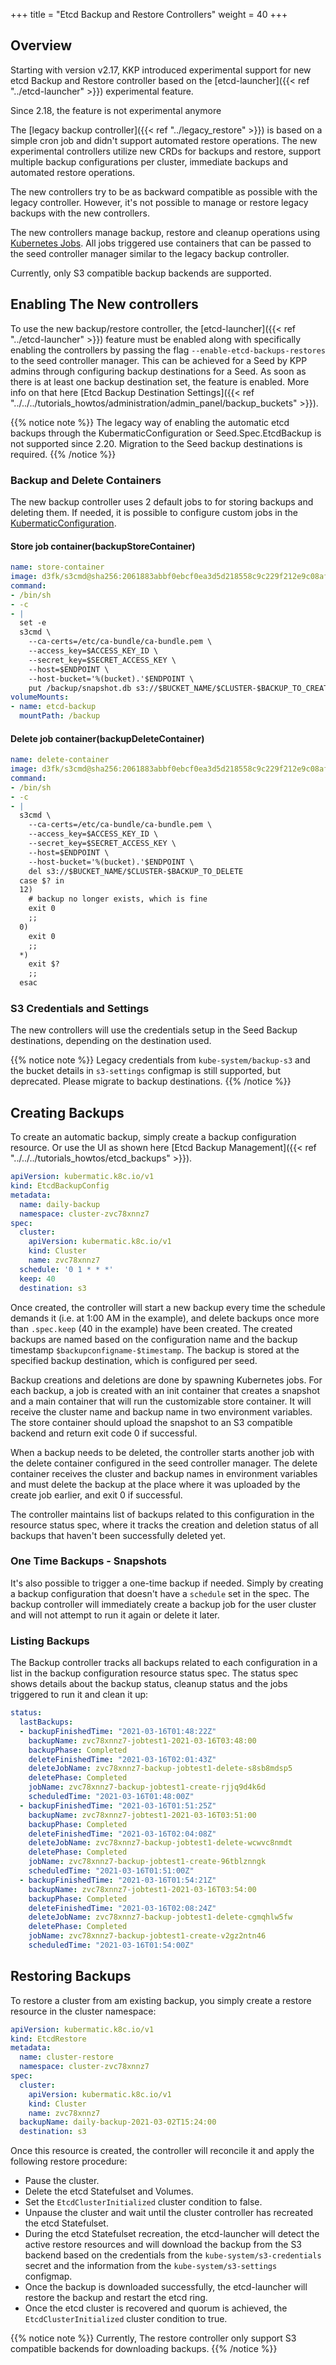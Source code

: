 +++
title = "Etcd Backup and Restore Controllers"
weight = 40
+++


## Overview

Starting with version v2.17, KKP introduced experimental support for new etcd Backup and Restore controller based on the [etcd-launcher]({{< ref "../etcd-launcher" >}}) experimental feature.

Since 2.18, the feature is not experimental anymore

The [legacy backup controller]({{< ref "../legacy_restore" >}}) is based on a simple cron job and didn't support automated restore operations. The new experimental controllers utilize new CRDs for backups and restore, support multiple backup configurations per cluster, immediate backups and automated restore operations.

The new controllers try to be as backward compatible as possible with the legacy controller. However, it's not possible to manage or restore legacy backups with the new controllers.

The new controllers manage backup, restore and cleanup operations using [Kubernetes Jobs](https://kubernetes.io/docs/concepts/workloads/controllers/job/). All jobs triggered use containers that can be passed to the seed controller manager similar to the legacy backup controller.

Currently, only S3 compatible backup backends are supported.

## Enabling The New controllers

To use the new backup/restore controller, the [etcd-launcher]({{< ref "../etcd-launcher" >}}) feature must be enabled along with specifically enabling the controllers by passing the flag `--enable-etcd-backups-restores` to the seed controller manager.
This can be achieved for a Seed by KPP admins through configuring backup destinations for a Seed. As soon as there is at least one backup destination set, the feature is enabled.
More info on that here [Etcd Backup Destination Settings]({{< ref "../../../tutorials_howtos/administration/admin_panel/backup_buckets" >}}).

{{% notice note %}}
The legacy way of enabling the automatic etcd backups through the KubermaticConfiguration or Seed.Spec.EtcdBackup is not supported since 2.20. Migration to the Seed backup destinations is required.
{{% /notice %}}

### Backup and Delete Containers

The new backup controller uses 2 default jobs to for storing backups and deleting them. If needed, it is possible to configure custom jobs in the [KubermaticConfiguration](https://docs.kubermatic.com/kubermatic/master/references/crds/#kubermaticseedcontrollerconfiguration).

#### Store job container(backupStoreContainer)

```yaml
name: store-container
image: d3fk/s3cmd@sha256:2061883abbf0ebcf0ea3d5d218558c9c229f212e9c08af4acdaa3758980eb67a
command:
- /bin/sh
- -c
- |
  set -e
  s3cmd \
    --ca-certs=/etc/ca-bundle/ca-bundle.pem \
    --access_key=$ACCESS_KEY_ID \
    --secret_key=$SECRET_ACCESS_KEY \
    --host=$ENDPOINT \
    --host-bucket='%(bucket).'$ENDPOINT \
    put /backup/snapshot.db s3://$BUCKET_NAME/$CLUSTER-$BACKUP_TO_CREATE
volumeMounts:
- name: etcd-backup
  mountPath: /backup
```

#### Delete job container(backupDeleteContainer)

```yaml
name: delete-container
image: d3fk/s3cmd@sha256:2061883abbf0ebcf0ea3d5d218558c9c229f212e9c08af4acdaa3758980eb67a
command:
- /bin/sh
- -c
- |
  s3cmd \
    --ca-certs=/etc/ca-bundle/ca-bundle.pem \
    --access_key=$ACCESS_KEY_ID \
    --secret_key=$SECRET_ACCESS_KEY \
    --host=$ENDPOINT \
    --host-bucket='%(bucket).'$ENDPOINT \
    del s3://$BUCKET_NAME/$CLUSTER-$BACKUP_TO_DELETE
  case $? in
  12)
    # backup no longer exists, which is fine
    exit 0
    ;;
  0)
    exit 0
    ;;
  *)
    exit $?
    ;;
  esac
```

### S3 Credentials and Settings

The new controllers will use the credentials setup in the Seed Backup destinations, depending on the destination used.

{{% notice note %}}
Legacy credentials from `kube-system/backup-s3` and the bucket details in `s3-settings` configmap is still supported, but deprecated. Please migrate to backup destinations.
{{% /notice %}}

## Creating Backups

To create an automatic backup, simply create a backup configuration resource. Or use the UI as shown here [Etcd Backup Management]({{< ref "../../../tutorials_howtos/etcd_backups" >}}).

```yaml
apiVersion: kubermatic.k8c.io/v1
kind: EtcdBackupConfig
metadata:
  name: daily-backup
  namespace: cluster-zvc78xnnz7
spec:
  cluster:
    apiVersion: kubermatic.k8c.io/v1
    kind: Cluster
    name: zvc78xnnz7
  schedule: '0 1 * * *'
  keep: 40
  destination: s3
```

Once created, the controller will start a new backup every time the schedule demands it (i.e. at 1:00 AM in the example),
and delete backups once more than `.spec.keep` (40 in the example) have been created. The created backups are named based on the
configuration name and the backup timestamp `$backupconfigname-$timestamp`. The backup is stored at the specified backup destination,
which is configured per seed.

Backup creations and deletions are done by spawning Kubernetes jobs. For each backup, a job is created with an init container that creates a snapshot and a main container that will run the customizable store container. It will receive the cluster name and backup name in two environment variables. The store container should upload the snapshot to an S3 compatible backend and return exit code 0 if successful.

When a backup needs to be deleted, the controller starts another job with the delete container configured in the seed controller manager. The delete container receives the cluster and backup names in environment variables and must delete the backup at the place where it was uploaded by the create job earlier, and exit 0 if successful.

The controller maintains list of backups related to this configuration in the resource status spec, where it tracks the creation and deletion status of all backups that haven't been successfully deleted yet.

### One Time Backups - Snapshots

It's also possible to trigger a one-time backup if needed. Simply by creating a backup configuration that doesn't have a `schedule` set in the spec. The backup controller will immediately create a backup job for the user cluster and will not attempt to run it again or delete it later.

### Listing Backups

The Backup controller tracks all backups related to each configuration in a list in the backup configuration resource status spec. The status spec shows details about the backup status, cleanup status and the jobs triggered to run it and clean it up:

```yaml
status:
  lastBackups:
  - backupFinishedTime: "2021-03-16T01:48:22Z"
    backupName: zvc78xnnz7-jobtest1-2021-03-16T03:48:00
    backupPhase: Completed
    deleteFinishedTime: "2021-03-16T02:01:43Z"
    deleteJobName: zvc78xnnz7-backup-jobtest1-delete-s8sb8mdsp5
    deletePhase: Completed
    jobName: zvc78xnnz7-backup-jobtest1-create-rjjq9d4k6d
    scheduledTime: "2021-03-16T01:48:00Z"
  - backupFinishedTime: "2021-03-16T01:51:25Z"
    backupName: zvc78xnnz7-jobtest1-2021-03-16T03:51:00
    backupPhase: Completed
    deleteFinishedTime: "2021-03-16T02:04:08Z"
    deleteJobName: zvc78xnnz7-backup-jobtest1-delete-wcwvc8nmdt
    deletePhase: Completed
    jobName: zvc78xnnz7-backup-jobtest1-create-96tblznngk
    scheduledTime: "2021-03-16T01:51:00Z"
  - backupFinishedTime: "2021-03-16T01:54:21Z"
    backupName: zvc78xnnz7-jobtest1-2021-03-16T03:54:00
    backupPhase: Completed
    deleteFinishedTime: "2021-03-16T02:08:24Z"
    deleteJobName: zvc78xnnz7-backup-jobtest1-delete-cgmqhlw5fw
    deletePhase: Completed
    jobName: zvc78xnnz7-backup-jobtest1-create-v2gz2ntn46
    scheduledTime: "2021-03-16T01:54:00Z"
```

## Restoring Backups

To restore a cluster from am existing backup, you simply create a restore resource in the cluster namespace:

```yaml
apiVersion: kubermatic.k8c.io/v1
kind: EtcdRestore
metadata:
  name: cluster-restore
  namespace: cluster-zvc78xnnz7
spec:
  cluster:
    apiVersion: kubermatic.k8c.io/v1
    kind: Cluster
    name: zvc78xnnz7
  backupName: daily-backup-2021-03-02T15:24:00
  destination: s3
```

Once this resource is created, the controller will reconcile it and apply the following restore procedure:

- Pause the cluster.
- Delete the etcd Statefulset and Volumes.
- Set the `EtcdClusterInitialized` cluster condition to false.
- Unpause the cluster and wait until the cluster controller has recreated the etcd Statefulset.
- During the etcd Statefulset recreation, the etcd-launcher will detect the active restore resources and will download the backup from the S3 backend based on the credentials from the `kube-system/s3-credentials` secret and the information from the `kube-system/s3-settings` configmap.
- Once the backup is downloaded successfully, the etcd-launcher will restore the backup and restart the etcd ring.
- Once the etcd cluster is recovered and quorum is achieved, the `EtcdClusterInitialized` cluster condition to true.

{{% notice note %}}
Currently, The restore controller only support S3 compatible backends for downloading backups.
{{% /notice %}}
